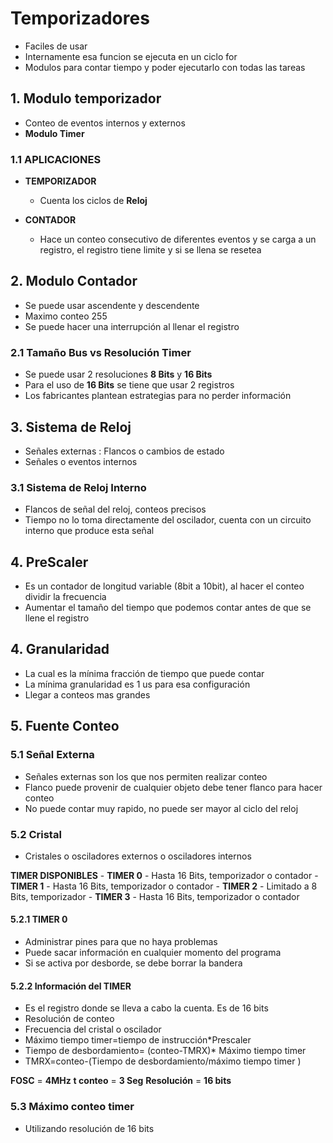 # Temporizadores
 
 - Faciles de usar
 - Internamente esa funcion se ejecuta en un ciclo for
 - Modulos para contar tiempo y poder ejecutarlo con todas las tareas

## 1. Modulo temporizador
 
 - Conteo de eventos internos y externos
 - **Modulo Timer**

### 1.1 APLICACIONES

 - **TEMPORIZADOR**
   
   - Cuenta los ciclos de **Reloj**
   
 - **CONTADOR**
   
   - Hace un conteo consecutivo de diferentes eventos y se carga a un registro, el registro tiene limite y si se llena se resetea

## 2. Modulo Contador 

  - Se puede usar ascendente y descendente
  - Maximo conteo 255
  - Se puede hacer una interrupción al llenar el registro

### 2.1 Tamaño Bus vs Resolución Timer

 - Se puede usar 2 resoluciones **8 Bits** y **16 Bits**
 - Para el uso de **16 Bits** se tiene que usar 2 registros
 - Los fabricantes plantean estrategias para no perder información

## 3. Sistema de Reloj

  - Señales externas : Flancos o cambios de estado
  - Señales o eventos internos

### 3.1 Sistema de Reloj Interno

  - Flancos de señal del reloj, conteos precisos
  - Tiempo no lo toma directamente del oscilador, cuenta con un circuito interno que produce esta señal

## 4. PreScaler

 - Es un contador de longitud variable (8bit a 10bit), al hacer el conteo dividir la frecuencia
 - Aumentar el tamaño del tiempo que podemos contar antes de que se llene el registro

## 4. Granularidad

  - La cual es la mínima fracción de tiempo que puede contar
  - La mínima granularidad es 1 us para esa configuración
  - Llegar a conteos mas grandes

## 5. Fuente Conteo 

### 5.1 Señal Externa

 - Señales externas son los que nos permiten realizar conteo
 - Flanco puede provenir de cualquier objeto debe tener flanco para hacer conteo
 - No puede contar muy rapido, no puede ser mayor al ciclo del reloj
   
### 5.2 Cristal 

 - Cristales o osciladores externos o osciladores internos

 **TIMER DISPONIBLES**
        - **TIMER 0**
            - Hasta 16 Bits, temporizador o contador
        - **TIMER 1**
            - Hasta 16 Bits, temporizador o contador
        - **TIMER 2**
            - Limitado a 8 Bits, temporizador
        - **TIMER 3**
            - Hasta 16 Bits, temporizador o contador

#### 5.2.1 TIMER 0

 - Administrar pines para que no haya problemas
 - Puede sacar información en cualquier momento del programa
 - Si se activa por desborde, se debe borrar la bandera

#### 5.2.2 Información del TIMER

- Es el registro donde se lleva a cabo la cuenta. Es de 16 bits
- Resolución de conteo
- Frecuencia del cristal o oscilador
- Máximo tiempo timer=tiempo de instrucción*Prescaler
- Tiempo de desbordamiento= (conteo-TMRX)* Máximo tiempo timer
- TMRX=conteo-(Tiempo de desbordamiento/máximo tiempo timer )

**FOSC** = **4MHz**
**t conteo** = **3 Seg** 
**Resolución** = **16 bits**

### 5.3 Máximo conteo timer
   
  - Utilizando resolución de 16 bits
